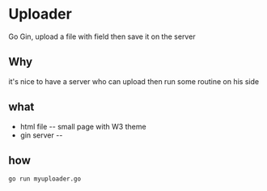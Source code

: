 # Uploader
Go Gin, upload a file with field then save it on the server

## Why
it's nice to have a server who can upload then run some routine on his side

## what
- html file -- small page with W3 theme
- gin server --

## how
```bash
go run myuploader.go
```
